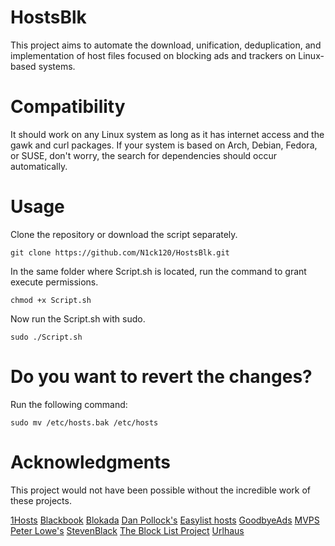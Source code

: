 # HostsBlk

This project aims to automate the download, unification, deduplication, and implementation of host files focused on blocking ads and trackers on Linux-based systems.

# Compatibility

It should work on any Linux system as long as it has internet access and the gawk and curl packages. If your system is based on Arch, Debian, Fedora, or SUSE, don't worry, the search for dependencies should occur automatically.

# Usage

Clone the repository or download the script separately.

```
git clone https://github.com/N1ck120/HostsBlk.git
```

In the same folder where Script.sh is located, run the command to grant execute permissions.

```
chmod +x Script.sh
```

Now run the Script.sh with sudo.

```
sudo ./Script.sh
```
# Do you want to revert the changes?

Run the following command:

```
sudo mv /etc/hosts.bak /etc/hosts
```

# Acknowledgments
This project would not have been possible without the incredible work of these projects.

[1Hosts](https://github.com/badmojr/1Hosts)
[Blackbook](https://github.com/stamparm/blackbook)
[Blokada](https://blokada.org/blocklists/exodusprivacy/standard/hosts.txt)
[Dan Pollock's](https://someonewhocares.org/hosts/hosts)
[Easylist hosts](https://github.com/ProgramComputer/Easylist_hosts)
[GoodbyeAds](https://github.com/jerryn70/GoodbyeAds)
[MVPS](https://winhelp2002.mvps.org/hosts.txt)
[Peter Lowe's](https://pgl.yoyo.org/adservers/serverlist.php?hostformat=hosts&showintro=1&startday=01&startmonth=01&startyear=2000&mimetype=plaintext)
[StevenBlack](https://github.com/StevenBlack/hosts)
[The Block List Project](https://github.com/blocklistproject/Lists)
[Urlhaus](https://github.com/curbengh/urlhaus-filter)

